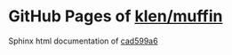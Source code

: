 GitHub Pages of [klen/muffin](https://github.com/klen/muffin.git)
===
Sphinx html documentation of [cad599a6](https://github.com/klen/muffin/tree/cad599a670db2591b53daa52f2196fa2a1e697ae)

